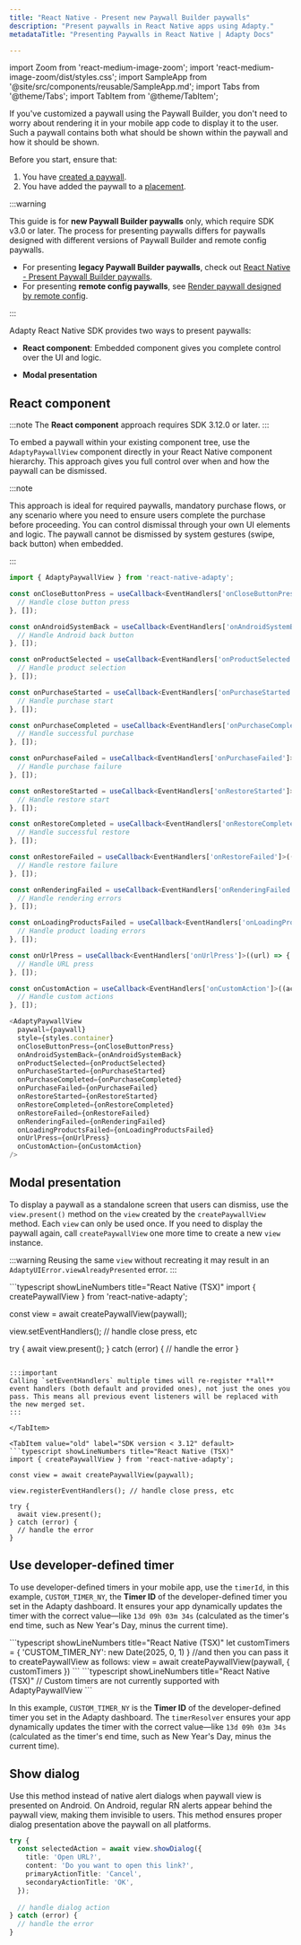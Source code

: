 ```yaml
---
title: "React Native - Present new Paywall Builder paywalls"
description: "Present paywalls in React Native apps using Adapty."
metadataTitle: "Presenting Paywalls in React Native | Adapty Docs"

---
```


import Zoom from 'react-medium-image-zoom';
import 'react-medium-image-zoom/dist/styles.css';
import SampleApp from '@site/src/components/reusable/SampleApp.md';
import Tabs from '@theme/Tabs';
import TabItem from '@theme/TabItem';

If you've customized a paywall using the Paywall Builder, you don't need to worry about rendering it in your mobile app code to display it to the user. Such a paywall contains both what should be shown within the paywall and how it should be shown.

Before you start, ensure that:

1. You have [created a paywall](create-paywall.md).
2. You have added the paywall to a [placement](placements.md).

:::warning

This guide is for **new Paywall Builder paywalls** only, which require SDK v3.0 or later. The process for presenting paywalls differs for paywalls designed with different versions of Paywall Builder and remote config paywalls.

- For presenting **legacy Paywall Builder paywalls**, check out [React Native - Present Paywall Builder paywalls](react-native-present-paywalls-legacy).
- For presenting **remote config paywalls**, see [Render paywall designed by remote config](present-remote-config-paywalls).

:::

Adapty React Native SDK provides two ways to present paywalls:

- **React component**: Embedded component gives you complete control over the UI and logic. 

- **Modal presentation**

## React component

:::note
The **React component** approach requires SDK 3.12.0 or later.
:::


To embed a paywall within your existing component tree, use the `AdaptyPaywallView` component directly in your React Native component hierarchy. This approach gives you full control over when and how the paywall can be dismissed.

:::note

This approach is ideal for required paywalls, mandatory purchase flows, or any scenario where you need to ensure users complete the purchase before proceeding. You can control dismissal through your own UI elements and logic. The paywall cannot be dismissed by system gestures (swipe, back button) when embedded.

:::

```typescript showLineNumbers title="React Native (TSX)"
import { AdaptyPaywallView } from 'react-native-adapty';

const onCloseButtonPress = useCallback<EventHandlers['onCloseButtonPress']>(() => {
  // Handle close button press
}, []);

const onAndroidSystemBack = useCallback<EventHandlers['onAndroidSystemBack']>(() => {
  // Handle Android back button
}, []);

const onProductSelected = useCallback<EventHandlers['onProductSelected']>((productId) => {
  // Handle product selection
}, []);

const onPurchaseStarted = useCallback<EventHandlers['onPurchaseStarted']>((product) => {
  // Handle purchase start
}, []);

const onPurchaseCompleted = useCallback<EventHandlers['onPurchaseCompleted']>((purchaseResult, product) => {
  // Handle successful purchase
}, []);

const onPurchaseFailed = useCallback<EventHandlers['onPurchaseFailed']>((error, product) => {
  // Handle purchase failure
}, []);

const onRestoreStarted = useCallback<EventHandlers['onRestoreStarted']>(() => {
  // Handle restore start
}, []);

const onRestoreCompleted = useCallback<EventHandlers['onRestoreCompleted']>((profile) => {
  // Handle successful restore
}, []);

const onRestoreFailed = useCallback<EventHandlers['onRestoreFailed']>((error) => {
  // Handle restore failure
}, []);

const onRenderingFailed = useCallback<EventHandlers['onRenderingFailed']>((error) => {
  // Handle rendering errors
}, []);

const onLoadingProductsFailed = useCallback<EventHandlers['onLoadingProductsFailed']>((error) => {
  // Handle product loading errors
}, []);

const onUrlPress = useCallback<EventHandlers['onUrlPress']>((url) => {
  // Handle URL press
}, []);

const onCustomAction = useCallback<EventHandlers['onCustomAction']>((actionId) => {
  // Handle custom actions
}, []);

<AdaptyPaywallView
  paywall={paywall}
  style={styles.container}
  onCloseButtonPress={onCloseButtonPress}
  onAndroidSystemBack={onAndroidSystemBack}
  onProductSelected={onProductSelected}
  onPurchaseStarted={onPurchaseStarted}
  onPurchaseCompleted={onPurchaseCompleted}
  onPurchaseFailed={onPurchaseFailed}
  onRestoreStarted={onRestoreStarted}
  onRestoreCompleted={onRestoreCompleted}
  onRestoreFailed={onRestoreFailed}
  onRenderingFailed={onRenderingFailed}
  onLoadingProductsFailed={onLoadingProductsFailed}
  onUrlPress={onUrlPress}
  onCustomAction={onCustomAction}
/>
```

## Modal presentation

To display a paywall as a standalone screen that users can dismiss, use the `view.present()` method on the `view` created by the `createPaywallView` method. Each `view` can only be used once. If you need to display the paywall again, call `createPaywallView` one more time to create a new `view` instance.

:::warning
Reusing the same `view` without recreating it may result in an `AdaptyUIError.viewAlreadyPresented` error.
:::

<Tabs groupId="version" queryString>
<TabItem value="new" label="SDK version 3.12 or later" default>
```typescript showLineNumbers title="React Native (TSX)"
import { createPaywallView } from 'react-native-adapty';

const view = await createPaywallView(paywall);

view.setEventHandlers(); // handle close press, etc

try {
  await view.present();
} catch (error) {
  // handle the error
}
```

:::important
Calling `setEventHandlers` multiple times will re-register **all** event handlers (both default and provided ones), not just the ones you pass. This means all previous event listeners will be replaced with the new merged set.
:::

</TabItem>

<TabItem value="old" label="SDK version < 3.12" default>
```typescript showLineNumbers title="React Native (TSX)"
import { createPaywallView } from 'react-native-adapty';

const view = await createPaywallView(paywall);

view.registerEventHandlers(); // handle close press, etc

try {
  await view.present();
} catch (error) {
  // handle the error
}
```

</TabItem>
</Tabs>


## Use developer-defined timer

To use developer-defined timers in your mobile app, use the `timerId`, in this example, `CUSTOM_TIMER_NY`, the **Timer ID** of the developer-defined timer you set in the Adapty dashboard. It ensures your app dynamically updates the timer with the correct value—like `13d 09h 03m 34s` (calculated as the timer's end time, such as New Year's Day, minus the current time).

<Tabs>
<TabItem value="embed" label="Embedded component">
```typescript showLineNumbers title="React Native (TSX)"
let customTimers = { 'CUSTOM_TIMER_NY': new Date(2025, 0, 1) }
//and then you can pass it to createPaywallView as follows:
view = await createPaywallView(paywall, { customTimers })
```
</TabItem>
<TabItem value="standalone" label="Standalone screen">
```typescript showLineNumbers title="React Native (TSX)"
// Custom timers are not currently supported with AdaptyPaywallView
<AdaptyPaywallView
  paywall={paywall}
  eventHandlers={{
    // ... your event handlers
  }}
  customTimers={{ 'CUSTOM_TIMER_NY': new Date(2025, 0, 1) }}
/>
```
</TabItem>
</Tabs>

In this example, `CUSTOM_TIMER_NY` is the **Timer ID** of the developer-defined timer you set in the Adapty dashboard. The `timerResolver` ensures your app dynamically updates the timer with the correct value—like `13d 09h 03m 34s` (calculated as the timer's end time, such as New Year's Day, minus the current time).

## Show dialog

Use this method instead of native alert dialogs when paywall view is presented on Android. On Android, regular RN alerts appear behind the paywall view, making them invisible to users. This method ensures proper dialog presentation above the paywall on all platforms.

```typescript showLineNumbers title="React Native (TSX)"
try {
  const selectedAction = await view.showDialog({
    title: 'Open URL?',
    content: 'Do you want to open this link?',
    primaryActionTitle: 'Cancel',
    secondaryActionTitle: 'OK',
  });
  
  // handle dialog action
} catch (error) {
  // handle the error
}
```
